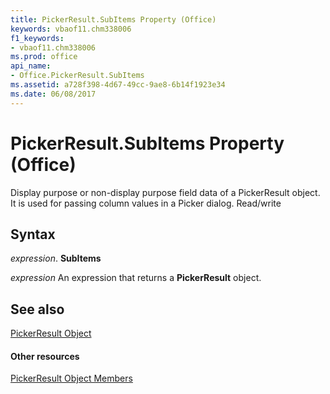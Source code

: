 ```yaml
---
title: PickerResult.SubItems Property (Office)
keywords: vbaof11.chm338006
f1_keywords:
- vbaof11.chm338006
ms.prod: office
api_name:
- Office.PickerResult.SubItems
ms.assetid: a728f398-4d67-49cc-9ae8-6b14f1923e34
ms.date: 06/08/2017
---
```



# PickerResult.SubItems Property (Office)

Display purpose or non-display purpose field data of a PickerResult object. It is used for passing column values in a Picker dialog. Read/write


## Syntax

 _expression_. **SubItems**

 _expression_ An expression that returns a **PickerResult** object.


## See also


[PickerResult Object](pickerresult-object-office.md)
#### Other resources


[PickerResult Object Members](pickerresult-members-office.md)

